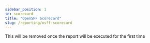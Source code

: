 ```yaml
---
sidebar_position: 1
id: scorecard  
title: "OpenSFF Scorecard"
slug: /reporting/osff-scorecard
---
```


<!-- OPENSSF-SCORECARD-MONITOR:START -->
This will be removed once the report will be executed for the first time
<!-- OPENSSF-SCORECARD-MONITOR:END -->